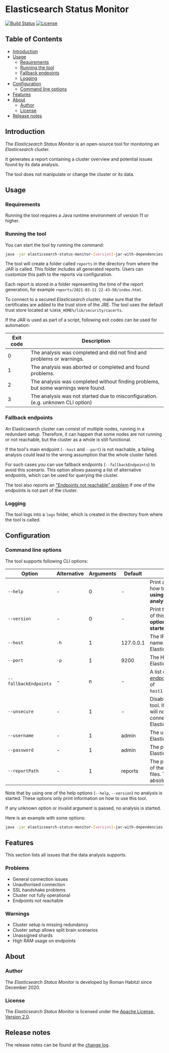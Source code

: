 # Elasticsearch Status Monitor

[![Build Status](https://app.travis-ci.com/romanha/elasticsearch-status-monitor.svg?branch=develop)](https://app.travis-ci.com/romanha/elasticsearch-status-monitor)
[![License](https://img.shields.io/badge/License-Apache%202.0-blue.svg)](https://opensource.org/licenses/Apache-2.0)

## Table of Contents

* [Introduction](#introduction)
* [Usage](#usage)
    * [Requirements](#requirements)
    * [Running the tool](#running-the-tool)
    * [Fallback endpoints](#fallback-endpoints)
    * [Logging](#logging)
* [Configuration](#configuration)
    * [Command line options](#command-line-options)
* [Features](#features)
* [About](#about)
    * [Author](#author)
    * [License](#license)
* [Release notes](#release-notes)

<a id="introduction"></a>
## Introduction

The _Elasticsearch Status Monitor_ is an open-source tool for monitoring an _Elasticsearch_ cluster.

It generates a report containing a cluster overview and potential issues found by its data analysis.

The tool does not manipulate or change the cluster or its data.

<a id="usage"></a>
## Usage

<a id="requirements"></a>
### Requirements

Running the tool requires a Java runtime environment of version 11 or higher.

<a id="running-the-tool"></a>
### Running the tool

You can start the tool by running the command:

```bash
java -jar elasticsearch-status-monitor-[version]-jar-with-dependencies.jar
```

The tool will create a folder called `reports` in the directory from where the JAR is called. This folder includes all generated reports.
Users can customize this path to the reports via configuration.

Each report is stored in a folder representing the time of the report generation, for example `reports/2021-03-11 22-43-50/index.html`.

To connect to a secured _Elasticsearch_ cluster, make sure that the certificates are added to the trust store of the JRE.
The tool uses the default trust store located at `%JAVA_HOME%/lib/security/cacerts`.

If the JAR is used as part of a script, following exit codes can be used for automation:

Exit code | Description
---       | ---
0         | The analysis was completed and did not find and problems or warnings.
1         | The analysis was aborted or completed and found problems.
2         | The analysis was completed without finding problems, but some warnings were found.
3         | The analysis was not started due to misconfiguration. (e.g. unknown CLI option)

<a id="fallback-endpoints"></a>
### Fallback endpoints

An Elasticsearch cluster can consist of multiple nodes, running in a redundant setup.
Therefore, it can happen that some nodes are not running or not reachable, but the cluster as a whole is still functional.

If the tool's main endpoint (`--host` and `--port`) is not reachable, a failing analysis could lead to the wrong assumption that the whole cluster failed.

For such cases you can use fallback endpoints (`--fallbackEndpoints`) to avoid this scenario.
This option allows passing a list of alternative endpoints, which can be used for querying the cluster.

The tool also reports an ["Endpoints not reachable" problem](#problems) if one of the endpoints is not part of the cluster.

<a id="logging"></a>
### Logging

The tool logs into a `logs` folder, which is created in the directory from where the tool is called.

<a id="configuration"></a>
## Configuration

<a id="command-line-options"></a>
### Command line options

The tool supports following CLI options:

Option               | Alternative  | Arguments | Default   | Description                                                                                                | Example
---                  | ---          | ---       | ---       | ---                                                                                                        | ---
`--help`             | -            | 0         | -         | Print a help message on how to use this tool. **By using this option no analysis is started.**             | `--help`
`--version`          | -            | 0         | -         | Print the version number of this tool. **By using this option no analysis is started.**                    | `--version`
`--host`             | `-h`         | 1         | 127.0.0.1 | The IP address or host name of the Elasticsearch endpoint.                                                 | `--host 127.0.0.1`
`--port`             | `-p`         | 1         | 9200      | The HTTP port of the Elasticsearch endpoint.                                                               | `--port 9200`
`--fallbackEndpoints`| -            | n         | -         | A list of [fallback endpoints](#fallback-endpoints) in the format of `host1:port1,host2:port2`.            | `--fallbackEndpoints 127.0.0.1:9202,localhost:9204`
`--unsecure`         | -            | 1         | -         | Disables security for the tool. If disabled, the tool will not use HTTPS when connecting to Elasticsearch. | `--unsecure`
`--username`         | -            | 1         | admin     | The user name of the Elasticsearch user.                                                                   | `--username admin`
`--password`         | -            | 1         | admin     | The password of the Elasticsearch user.                                                                    | `--password admin`
`--reportPath`       | -            | 1         | reports   | The path to the location of the generated report files. This can be an absolute or relative path.          | `--reportPath "elasticsearch/reports"`

Note that by using one of the help options (`--help`, `--version`) no analysis is started.
These options only print information on how to use this tool.

If any unknown option or invalid argument is passed, no analysis is started.

Here is an example with some options:

```bash
java -jar elasticsearch-status-monitor-[version]-jar-with-dependencies.jar --host 127.0.0.1 --port 9200 --username admin --password admin --reportPath "D:\Elasticsearch\reports\"
```

<a id="features"></a>
## Features

This section lists all issues that the data analysis supports.

<a id="problems"></a>
### Problems

* General connection issues
* Unauthorised connection
* SSL handshake problems
* Cluster not fully operational
* Endpoints not reachable

<a id="warnings"></a>
### Warnings

* Cluster setup is missing redundancy
* Cluster setup allows split brain scenarios
* Unassigned shards
* High RAM usage on endpoints

<a id="about"></a>
## About

<a id="author"></a>
### Author

The _Elasticsearch Status Monitor_ is developed by Roman Habitzl since December 2020.

<a id="license"></a>
### License

The _Elasticsearch Status Monitor_ is licensed under the [Apache License, Version 2.0].

<a id="release-notes"></a>
## Release notes

The release notes can be found at the [change log].

[Apache License, Version 2.0]: LICENSE
[change log]: changelog.md